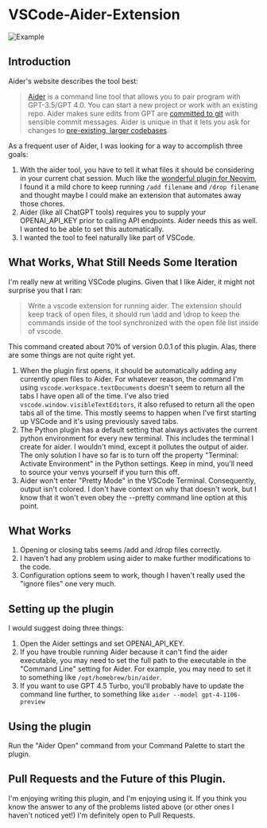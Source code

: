 # VSCode-Aider-Extension

![Example](https://raw.githubusercontent.com/mattflower/vscode-aider-extension/master/media/Example.png)

## Introduction

Aider's website describes the tool best:

> [Aider](https://aider.chat) is a command line tool that allows you to pair program with GPT-3.5/GPT 4.0.  You can start a new project or work with an existing repo.  Aider makes sure edits from GPT are [committed to git](https://aider.chat/docs/faq.html#how-does-aider-use-git) with sensible commit messages.  Aider is unique in that it lets you ask for changes to [pre-existing, larger codebases](https://aider.chat/docs/repomap.html).

As a frequent user of Aider, I was looking for a way to accomplish three goals:

1. With the aider tool, you have to tell it what files it should be considering in your current chat session.  Much like the [wonderful plugin for Neovim](https://github.com/joshuavial/aider.nvim), I found it a mild chore to keep running `/add filename` and `/drop filename` and thought maybe I could make an extension that automates away those chores.
2. Aider (like all ChatGPT tools) requires you to supply your OPENAI_API_KEY prior to calling API endpoints.  Aider needs this as well.  I wanted to be able to set this automatically.
3. I wanted the tool to feel naturally like part of VSCode.

## What Works, What Still Needs Some Iteration

I'm really new at writing VSCode plugins.  Given that I like Aider, it might not surprise you that I ran:

> Write a vscode extension for running aider.  The extension should keep track of open files, it should run \add and \drop to keep the commands inside of the tool synchronized with the open file list inside of vscode.

This command created about 70% of version 0.0.1 of this plugin.  Alas, there are some things are not quite right yet.  

1. When the plugin first opens, it should be automatically adding any currently open files to Aider.  For whatever reason, the command I'm using `vscode.workspace.textDocuments` doesn't seem to return all the tabs I have open all of the time.  I've also tried `vscode.window.visibleTextEditors`, it also refused to return all the open tabs all of the time.  This mostly seems to happen when I've first starting up VSCode and it's using previously saved tabs.  
2. The Python plugin has a default setting that always activates the current python environment for every new terminal.  This includes the terminal I create for aider.  I wouldn't mind, except it pollutes the output of aider.  The only solution I have so far is to turn off the property "Terminal: Activate Environment" in the Python settings.  Keep in mind, you'll need to source your venvs yourself if you turn this off.
3. Aider won't enter "Pretty Mode" in the VSCode Terminal.  Consequently, output isn't colored.  I don't have context on why that doesn't work, but I know that it won't even obey the --pretty command line option at this point.

## What Works

1. Opening or closing tabs seems /add and /drop files correctly.
2. I haven't had any problem using aider to make further modifications to the code.
3. Configuration options seem to work, though I haven't really used the "ignore files" one very much.


## Setting up the plugin

I would suggest doing three things:

1. Open the Aider settings and set OPENAI_API_KEY.
2. If you have trouble running Aider because it can't find the aider executable, you may need to set the full path to the executable in the "Command Line" setting for Aider.  For example, you may need to set it to something like `/opt/homebrew/bin/aider`.
3. If you want to use GPT 4.5 Turbo, you'll probably have to update the command line further, to something like `aider --model gpt-4-1106-preview`

## Using the plugin

Run the "Aider Open" command from your Command Palette to start the plugin.  

## Pull Requests and the Future of this Plugin.

I'm enjoying writing this plugin, and I'm enjoying using it.  If you think you know the answer to any of the problems listed above (or other ones I haven't noticed yet!) I'm definitely open to Pull Requests.